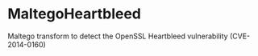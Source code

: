 MaltegoHeartbleed
=================

Maltego transform to detect the OpenSSL Heartbleed vulnerability (CVE-2014-0160)
